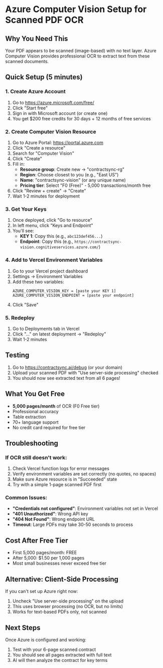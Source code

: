 # Azure Computer Vision Setup for Scanned PDF OCR

## Why You Need This
Your PDF appears to be scanned (image-based) with no text layer. Azure Computer Vision provides professional OCR to extract text from these scanned documents.

## Quick Setup (5 minutes)

### 1. Create Azure Account
1. Go to https://azure.microsoft.com/free/
2. Click "Start free"
3. Sign in with Microsoft account (or create one)
4. You get $200 free credits for 30 days + 12 months of free services

### 2. Create Computer Vision Resource
1. Go to Azure Portal: https://portal.azure.com
2. Click "Create a resource"
3. Search for "Computer Vision"
4. Click "Create"
5. Fill in:
   - **Resource group**: Create new → "contractsync-rg"
   - **Region**: Choose closest to you (e.g., "East US")
   - **Name**: "contractsync-vision" (or any unique name)
   - **Pricing tier**: Select "F0 (Free)" - 5,000 transactions/month free
6. Click "Review + create" → "Create"
7. Wait 1-2 minutes for deployment

### 3. Get Your Keys
1. Once deployed, click "Go to resource"
2. In left menu, click "Keys and Endpoint"
3. You'll see:
   - **KEY 1**: Copy this (e.g., `abc123def456...`)
   - **Endpoint**: Copy this (e.g., `https://contractsync-vision.cognitiveservices.azure.com/`)

### 4. Add to Vercel Environment Variables
1. Go to your Vercel project dashboard
2. Settings → Environment Variables
3. Add these two variables:
   ```
   AZURE_COMPUTER_VISION_KEY = [paste your KEY 1]
   AZURE_COMPUTER_VISION_ENDPOINT = [paste your endpoint]
   ```
4. Click "Save"

### 5. Redeploy
1. Go to Deployments tab in Vercel
2. Click "..." on latest deployment → "Redeploy"
3. Wait 1-2 minutes

## Testing
1. Go to https://contractsync.ai/debug (or your domain)
2. Upload your scanned PDF with "Use server-side processing" checked
3. You should now see extracted text from all 6 pages!

## What You Get Free
- **5,000 pages/month** of OCR (F0 Free tier)
- Professional accuracy
- Table extraction
- 70+ language support
- No credit card required for free tier

## Troubleshooting

### If OCR still doesn't work:
1. Check Vercel function logs for error messages
2. Verify environment variables are set correctly (no quotes, no spaces)
3. Make sure Azure resource is in "Succeeded" state
4. Try with a simple 1-page scanned PDF first

### Common Issues:
- **"Credentials not configured"**: Environment variables not set in Vercel
- **"401 Unauthorized"**: Wrong API key
- **"404 Not Found"**: Wrong endpoint URL
- **Timeout**: Large PDFs may take 30-50 seconds to process

## Cost After Free Tier
- First 5,000 pages/month: FREE
- After 5,000: $1.50 per 1,000 pages
- Most small businesses never exceed free tier

## Alternative: Client-Side Processing
If you can't set up Azure right now:
1. Uncheck "Use server-side processing" on the upload
2. This uses browser processing (no OCR, but no limits)
3. Works for text-based PDFs only, not scanned

## Next Steps
Once Azure is configured and working:
1. Test with your 6-page scanned contract
2. You should see all pages extracted with full text
3. AI will then analyze the contract for key terms